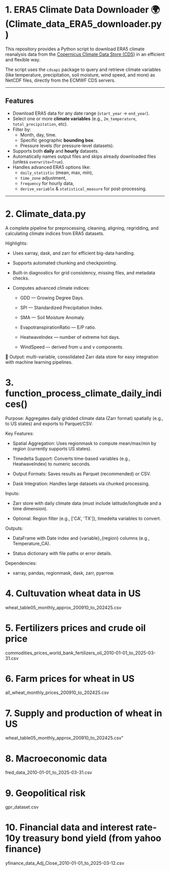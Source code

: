 # 1. ERA5 Climate Data Downloader 🌍 (Climate_data_ERA5_downloader.py)

This repository provides a Python script to download ERA5 climate reanalysis data from the [Copernicus Climate Data Store (CDS)](https://cds.climate.copernicus.eu/) in an efficient and flexible way.

The script uses the `cdsapi` package to query and retrieve climate variables (like temperature, precipitation, soil moisture, wind speed, and more) as NetCDF files, directly from the ECMWF CDS servers.

---

## Features

- Download ERA5 data for any date range (`start_year` → `end_year`).
- Select one or more **climate variables** (e.g., `2m_temperature`, `total_precipitation`, etc).
- Filter by:
  - Month, day, time.
  - Specific geographic **bounding box**.
  - Pressure levels (for pressure-level datasets).
- Supports both **daily** and **hourly** datasets.
- Automatically names output files and skips already downloaded files (unless `overwrite=True`).
- Handles advanced ERA5 options like:
  - `daily_statistic` (mean, max, min),
  - `time_zone` adjustment,
  - `frequency` for hourly data,
  - `derive_variable` & `statistical_measure` for post-processing.

---

# 2. Climate_data.py
A complete pipeline for preprocessing, cleaning, aligning, regridding, and calculating climate indices from ERA5 datasets.

Highlights:
- Uses xarray, dask, and zarr for efficient big-data handling.

- Supports automated chunking and checkpointing.

- Built-in diagnostics for grid consistency, missing files, and metadata checks.

- Computes advanced climate indices:

   - GDD — Growing Degree Days.

   - SPI — Standardized Precipitation Index.

   - SMA — Soil Moisture Anomaly.

   - EvapotranspirationRatio — E/P ratio.

   - HeatwaveIndex — number of extreme hot days.

   - WindSpeed — derived from u and v components.

💾 Output: multi-variable, consolidated Zarr data store for easy integration with machine learning pipelines.

# 3. function_process_climate_daily_indices()
Purpose: Aggregates daily gridded climate data (Zarr format) spatially (e.g., to US states) and exports to Parquet/CSV.

Key Features:
  - Spatial Aggregation: Uses regionmask to compute mean/max/min by region (currently supports US states).

  - Timedelta Support: Converts time-based variables (e.g., HeatwaveIndex) to numeric seconds.

  - Output Formats: Saves results as Parquet (recommended) or CSV.

  - Dask Integration: Handles large datasets via chunked processing.

Inputs:
  - Zarr store with daily climate data (must include latitude/longitude and a time dimension).

  - Optional: Region filter (e.g., ['CA', 'TX']), timedelta variables to convert.

Outputs:
  - DataFrame with Date index and {variable}_{region} columns (e.g., Temperature_CA).

  - Status dictionary with file paths or error details.

Dependencies:
  - xarray, pandas, regionmask, dask, zarr, pyarrow.


# 4. Cultuvation wheat data in US
wheat_table05_monthly_approx_200910_to_202425.csv

# 5. Fertilizers prices and crude oil price
commodities_prices_world_bank_fertilizers_oil_2010-01-01_to_2025-03-31.csv

# 6. Farm prices for wheat in US
all_wheat_monthly_prices_200910_to_202425.csv

# 7. Supply and production of wheat in US
wheat_table05_monthly_approx_200910_to_202425.csv"

# 8. Macroeconomic data
fred_data_2010-01-01_to_2025-03-31.csv

# 9. Geopolitical risk
gpr_dataset.csv

# 10. Financial data and interest rate-10y treasury bond yield (from yahoo finance)
yfinance_data_Adj_Close_2010-01-01_to_2025-03-12.csv


